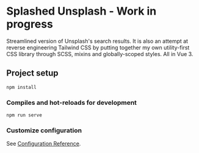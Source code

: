 # Splashed Unsplash - Work in progress
Streamlined version of Unsplash's search results. It is also an attempt at reverse engineering Tailwind CSS by putting together my own utility-first CSS library through SCSS, mixins and globally-scoped styles. All in Vue 3.

## Project setup
```
npm install
```

### Compiles and hot-reloads for development
```
npm run serve
```
### Customize configuration
See [Configuration Reference](https://cli.vuejs.org/config/).
